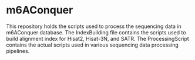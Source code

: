 # m6AConquer

This repository holds the scripts used to process the sequencing data in m6AConquer database. The IndexBuilding file contains the scripts used to build alignment index for Hisat2, Hisat-3N, and SATR. The ProcessingScript contains the actual scripts used in various sequencing data processing pipelines.
